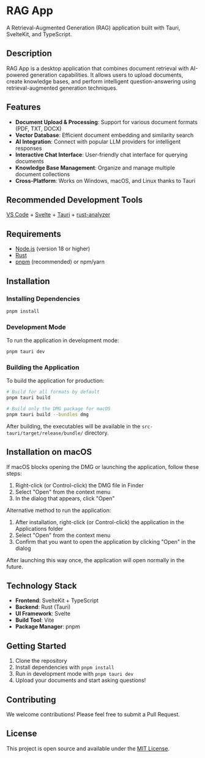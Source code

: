 # RAG App

A Retrieval-Augmented Generation (RAG) application built with Tauri, SvelteKit, and TypeScript.

## Description

RAG App is a desktop application that combines document retrieval with AI-powered generation capabilities. It allows users to upload documents, create knowledge bases, and perform intelligent question-answering using retrieval-augmented generation techniques.

## Features

- **Document Upload & Processing**: Support for various document formats (PDF, TXT, DOCX)
- **Vector Database**: Efficient document embedding and similarity search
- **AI Integration**: Connect with popular LLM providers for intelligent responses
- **Interactive Chat Interface**: User-friendly chat interface for querying documents
- **Knowledge Base Management**: Organize and manage multiple document collections
- **Cross-Platform**: Works on Windows, macOS, and Linux thanks to Tauri

## Recommended Development Tools

[VS Code](https://code.visualstudio.com/) + [Svelte](https://marketplace.visualstudio.com/items?itemName=svelte.svelte-vscode) + [Tauri](https://marketplace.visualstudio.com/items?itemName=tauri-apps.tauri-vscode) + [rust-analyzer](https://marketplace.visualstudio.com/items?itemName=rust-lang.rust-analyzer)

## Requirements

- [Node.js](https://nodejs.org/) (version 18 or higher)
- [Rust](https://www.rust-lang.org/tools/install)
- [pnpm](https://pnpm.io/installation) (recommended) or npm/yarn

## Installation

### Installing Dependencies

```bash
pnpm install
```

### Development Mode

To run the application in development mode:

```bash
pnpm tauri dev
```

### Building the Application

To build the application for production:

```bash
# Build for all formats by default
pnpm tauri build

# Build only the DMG package for macOS
pnpm tauri build --bundles dmg
```

After building, the executables will be available in the `src-tauri/target/release/bundle/` directory.

## Installation on macOS

If macOS blocks opening the DMG or launching the application, follow these steps:

1. Right-click (or Control-click) the DMG file in Finder
2. Select "Open" from the context menu
3. In the dialog that appears, click "Open"

Alternative method to run the application:

1. After installation, right-click (or Control-click) the application in the Applications folder
2. Select "Open" from the context menu
3. Confirm that you want to open the application by clicking "Open" in the dialog

After launching this way once, the application will open normally in the future.

## Technology Stack

- **Frontend**: SvelteKit + TypeScript
- **Backend**: Rust (Tauri)
- **UI Framework**: Svelte
- **Build Tool**: Vite
- **Package Manager**: pnpm

## Getting Started

1. Clone the repository
2. Install dependencies with `pnpm install`
3. Run in development mode with `pnpm tauri dev`
4. Upload your documents and start asking questions!

## Contributing

We welcome contributions! Please feel free to submit a Pull Request.

## License

This project is open source and available under the [MIT License](LICENSE).
